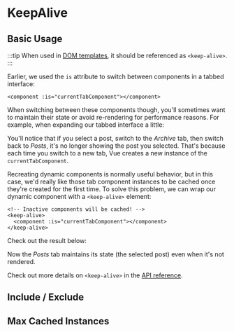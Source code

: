 # KeepAlive

## Basic Usage

:::tip
When used in [DOM templates](/guide/essentials/component-basics.html#dom-template-parsing-caveats), it should be referenced as `<keep-alive>`.
:::

Earlier, we used the `is` attribute to switch between components in a tabbed interface:

```vue-html
<component :is="currentTabComponent"></component>
```

When switching between these components though, you'll sometimes want to maintain their state or avoid re-rendering for performance reasons. For example, when expanding our tabbed interface a little:

<!-- <common-codepen-snippet title="Dynamic components: without keep-alive" slug="jOPjZOe" tab="html,result" /> -->

You'll notice that if you select a post, switch to the _Archive_ tab, then switch back to _Posts_, it's no longer showing the post you selected. That's because each time you switch to a new tab, Vue creates a new instance of the `currentTabComponent`.

Recreating dynamic components is normally useful behavior, but in this case, we'd really like those tab component instances to be cached once they're created for the first time. To solve this problem, we can wrap our dynamic component with a `<keep-alive>` element:

```vue-html
<!-- Inactive components will be cached! -->
<keep-alive>
  <component :is="currentTabComponent"></component>
</keep-alive>
```

Check out the result below:

<!-- <common-codepen-snippet title="Dynamic components: with keep-alive" slug="VwLJQvP" tab="html,result" /> -->

Now the _Posts_ tab maintains its state (the selected post) even when it's not rendered.

Check out more details on `<keep-alive>` in the [API reference](/api/built-in-components.html#keep-alive).

## Include / Exclude

## Max Cached Instances
